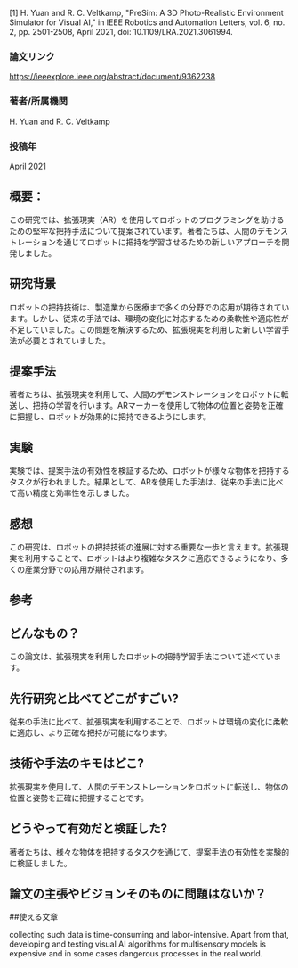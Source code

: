 [1] H. Yuan and R. C. Veltkamp, "PreSim: A 3D Photo-Realistic Environment Simulator for Visual AI," in IEEE Robotics and Automation Letters, vol. 6, no. 2, pp. 2501-2508, April 2021, doi: 10.1109/LRA.2021.3061994.


### 論文リンク
https://ieeexplore.ieee.org/abstract/document/9362238
### 著者/所属機関
H. Yuan and R. C. Veltkamp
### 投稿年
April 2021
## 概要：

この研究では、拡張現実（AR）を使用してロボットのプログラミングを助けるための堅牢な把持手法について提案されています。著者たちは、人間のデモンストレーションを通じてロボットに把持を学習させるための新しいアプローチを開発しました。

## 研究背景

ロボットの把持技術は、製造業から医療まで多くの分野での応用が期待されています。しかし、従来の手法では、環境の変化に対応するための柔軟性や適応性が不足していました。この問題を解決するため、拡張現実を利用した新しい学習手法が必要とされていました。

## 提案手法
著者たちは、拡張現実を利用して、人間のデモンストレーションをロボットに転送し、把持の学習を行います。ARマーカーを使用して物体の位置と姿勢を正確に把握し、ロボットが効果的に把持できるようにします。

## 実験

実験では、提案手法の有効性を検証するため、ロボットが様々な物体を把持するタスクが行われました。結果として、ARを使用した手法は、従来の手法に比べて高い精度と効率性を示しました。

## 感想

この研究は、ロボットの把持技術の進展に対する重要な一歩と言えます。拡張現実を利用することで、ロボットはより複雑なタスクに適応できるようになり、多くの産業分野での応用が期待されます。

## 参考

## どんなもの？

この論文は、拡張現実を利用したロボットの把持学習手法について述べています。

## 先行研究と比べてどこがすごい?

従来の手法に比べて、拡張現実を利用することで、ロボットは環境の変化に柔軟に適応し、より正確な把持が可能になります。

## 技術や手法のキモはどこ?

拡張現実を使用して、人間のデモンストレーションをロボットに転送し、物体の位置と姿勢を正確に把握することです。

## どうやって有効だと検証した?

著者たちは、様々な物体を把持するタスクを通じて、提案手法の有効性を実験的に検証しました。

## 論文の主張やビジョンそのものに問題はないか？

##使える文章

collecting such data is time-consuming and labor-intensive. Apart from that, developing and testing visual AI algorithms for multisensory models is expensive and in some cases dangerous processes in the real world.